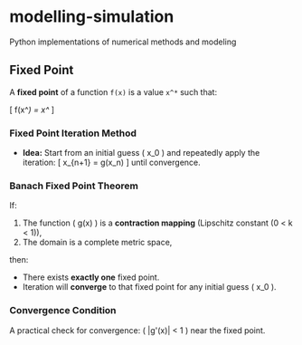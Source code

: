 # modelling-simulation
Python implementations of numerical methods and modeling


## Fixed Point

A **fixed point** of a function `f(x)` is a value `x^*` such that:

\[
f(x^*) = x^*
\]

### Fixed Point Iteration Method
- **Idea:** Start from an initial guess \( x_0 \) and repeatedly apply the iteration:
\[
x_{n+1} = g(x_n)
\]
until convergence.

### Banach Fixed Point Theorem
If:
1. The function \( g(x) \) is a **contraction mapping** (Lipschitz constant \(0 < k < 1\)),
2. The domain is a complete metric space,

then:
- There exists **exactly one** fixed point.
- Iteration will **converge** to that fixed point for any initial guess \( x_0 \).

### Convergence Condition
A practical check for convergence: \( |g'(x)| < 1 \) near the fixed point.

